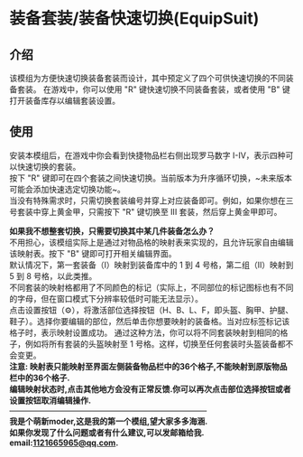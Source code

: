 # 装备套装/装备快速切换(EquipSuit)
## 介绍
该模组为方便快速切换装备套装而设计，其中预定义了四个可供快速切换的不同装备套装。 
在游戏中，你可以使用 "R" 键快速切换不同装备套装，或者使用 "B" 键打开装备库存以编辑套装设置。  
## 使用
安装本模组后，在游戏中你会看到快捷物品栏右侧出现罗马数字 I-IV，表示四种可以快速切换的套装。  
按下 "R" 键即可在四个套装之间快速切换。当前版本为升序循环切换，~未来版本可能会添加快速选定切换功能~。  
当没有特殊需求时，只需切换套装编号并穿上对应装备即可。例如，如果你想在三号套装中穿上黄金甲，只需按下 "R" 键切换至 III 套装，然后穿上黄金甲即可。    
  
**如果我不想整套切换，只需要切换其中某几件装备怎么办？**  
不用担心，该模组实际上是通过对物品格的映射表来实现的，且允许玩家自由编辑该映射表。按下 "B" 键即可打开相关编辑界面。  
默认情况下，第一套装备（I）映射到装备库中的 1 到 4 号格，第二组（II）映射到 5 到 8 号格，以此类推。  
不同套装的映射格都用了不同颜色的标记（实际上，不同部位的标记图标也有不同的字母，但在窗口模式下分辨率较低时可能无法显示）。  
点击设置按钮（⚙），将激活部位选择按钮（H、B、L、F，即头盔、胸甲、护腿、鞋子）。选择你要编辑的部位，然后单击你想要映射的装备格。当对应标签标记该格子时，表示映射设置成功。
通过这种方法，你可以将不同套装映射到相同的格子，例如将所有套装的头盔映射至 1 号格。这样，切换至任何套装时头盔装备都不会变更。  
**注意: 映射表只能映射至界面左侧装备物品栏中的36个格子,不能映射到原版物品栏中的36个格子.  
编辑映射状态时,点击其他地方会没有正常反馈.你可以再次点击部位选择按钮或者设置按钮取消编辑操作.**  
—————————————————————————  
**我是个萌新moder,这是我的第一个模组,望大家多多海涵.  
如果你发现了什么问题或者有什么建议,可以发邮箱给我.  
email:1121665965@qq.com.**
